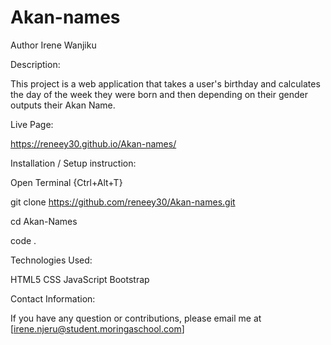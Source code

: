# Akan-names
Author
Irene Wanjiku

Description:

This project is a web application that takes a user's birthday and calculates the day of the week they were born and then depending on their gender outputs their Akan Name.



Live Page:

 https://reneey30.github.io/Akan-names/

Installation / Setup instruction:

Open Terminal {Ctrl+Alt+T}

git clone https://github.com/reneey30/Akan-names.git

cd Akan-Names

code .

Technologies Used:

HTML5
CSS
JavaScript
Bootstrap

Contact Information:

If you have any question or contributions, please email me at [irene.njeru@student.moringaschool.com]